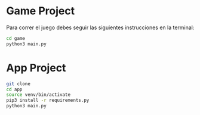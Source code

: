# Game Project

Para correr el juego debes seguir las siguientes instrucciones en la terminal:

```sh
cd game
python3 main.py
```
# App Project

```sh
git clone
cd app
source venv/bin/activate
pip3 install -r requirements.py
python3 main.py
```